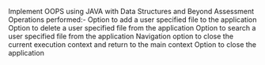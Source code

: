 Implement OOPS using JAVA with Data Structures and Beyond
 Assessment 
 Operations performed:-
 Option to add a user specified file to the application
 Option to delete a user specified file from the application
 Option to search a user specified file from the application
 Navigation option to close the current execution context and return to the main context
 Option to close the application

